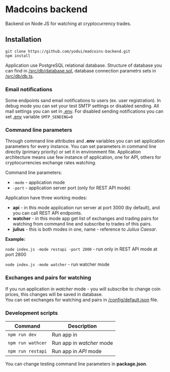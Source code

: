 # Madcoins backend
Backend on Node JS for watching at cryptocurrency trades.

## Installation
```
git clone https://github.com/yodui/madcoins-backend.git
npm install
```
Application use PostgreSQL relational database. Structure of database you can find in [/src/db/database.sql](/src/db/database.sql), database connection parametrs sets in [/src/db/db.ts](/src/db/db.ts).

### Email notifications
Some endpoints sand email notifications to users (ex. user registration). In debug mode you can set your test SMTP settings or disabled sending. All mail settings you can set in [.env](/.env). For disabled sending notifications you can set [.env](./.env) variable `SMTP_SENDING=0` 

### Command line parameters

Through command line attributes and **.env** variables you can set application parameters for every instance. You can set parameters in command line directly (primary priority) or set it in environment file.
Application architecture means use few instance of application, one for API, others for cryptocurrencies exchange rates watching.

Command line parameters:
- `-mode` - application mode
- `-port` - application server port (only for REST API mode)

Application have three working modes:
* **api** - in this mode application run server at port 3000 (by default), and you can call REST API endpoints.
* **watcher** - in this mode app get list of exchanges and trading pairs for watching from command line and subscribe to trades of this pairs.
* **julius** - this is both modes in one, name - reference to *Julius Caesar*.

**Example:**

`node index.js -mode restapi -port 2800` - run only in REST API mode at port 2800

`node index.js -mode watcher` - run watcher mode

### Exchanges and pairs for watching

If you run application in *watcher* mode - you will subscribe to change coin prices, this changes will be saved in database.     
You can set exchanges for watching and pairs in [/config/default.json](/config/default.json) file. 

### Development scripts
| Command | Description |
| --- | --- |
| `npm run dev` | Run app in |
| `npm run wathcer` | Run app in *watcher* mode |
| `npm run restapi` | Run app in *API* mode |

You can change testing command line parameters in **package.json**.
